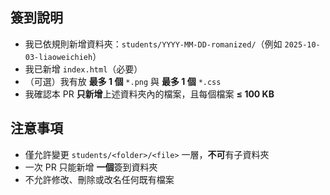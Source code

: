 ## 簽到說明
- 我已依規則新增資料夾：`students/YYYY-MM-DD-romanized/`（例如 `2025-10-03-liaoweichieh`）
- 我已新增 `index.html`（必要）
- （可選）我有放 **最多 1 個** `*.png` 與 **最多 1 個** `*.css`
- 我確認本 PR **只新增**上述資料夾內的檔案，且每個檔案 **≤ 100 KB**

## 注意事項
- 僅允許變更 `students/<folder>/<file>` 一層，**不可**有子資料夾
- 一次 PR 只能新增 **一個**簽到資料夾
- 不允許修改、刪除或改名任何既有檔案
